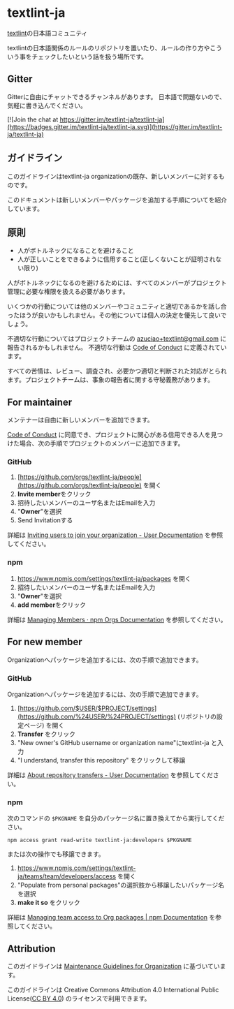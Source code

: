 # textlint-ja

[textlint](http://textlint.github.io/ "textlint")の日本語コミュニティ

textlintの日本語関係のルールのリポジトリを置いたり、ルールの作り方やこういう事をチェックしたいという話を扱う場所です。

## Gitter

Gitterに自由にチャットできるチャンネルがあります。
日本語で問題ないので、気軽に書き込んでください。

[![Join the chat at https://gitter.im/textlint-ja/textlint-ja](https://badges.gitter.im/textlint-ja/textlint-ja.svg)](https://gitter.im/textlint-ja/textlint-ja)

## ガイドライン

このガイドラインはtextlint-ja organizationの既存、新しいメンバーに対するものです。

このドキュメントは新しいメンバーやパッケージを追加する手順についてを紹介しています。

## 原則

- 人がボトルネックになることを避けること
- 人が正しいことをできるように信用すること(正しくないことが証明されない限り)

人がボトルネックになるのを避けるためには、すべてのメンバーがプロジェクト管理に必要な権限を扱える必要があります。

いくつかの行動については他のメンバーやコミュニティと適切であるかを話し合ったほうが良いかもしれません。その他については個人の決定を優先して良いでしょう。

不適切な行動についてはプロジェクトチームの azuciao+textlint@gmail.com に報告されるかもしれません。
不適切な行動は [Code of Conduct][] に定義されています。

すべての苦情は、レビュー、調査され、必要かつ適切と判断された対応がとられます。プロジェクトチームは、事象の報告者に関する守秘義務があります。

## For maintainer

メンテナーは自由に新しいメンバーを追加できます。

[Code of Conduct][] に同意でき、プロジェクトに関心がある信用できる人を見つけた場合、次の手順でプロジェクトのメンバーに追加できます。

### GitHub

1. [https://github.com/orgs/textlint-ja/people](https://github.com/orgs/textlint-ja/people) を開く
2. **Invite member**をクリック
3. 招待したいメンバーのユーザ名またはEmailを入力
4. "**Owner**"を選択
5. Send Invitationする

詳細は [Inviting users to join your organization - User Documentation](https://help.github.com/articles/inviting-users-to-join-your-organization/) を参照してください。

### npm

1. <https://www.npmjs.com/settings/textlint-ja/packages> を開く
2. 招待したいメンバーのユーザ名またはEmailを入力
3. "**Owner**"を選択
4. **add member**をクリック

詳細は [Managing Members · npm Orgs Documentation](https://www.npmjs.com/docs/orgs/managing-members.html) を参照してください。

## For new member

Organizationへパッケージを追加するには、次の手順で追加できます。

### GitHub

Organizationへパッケージを追加するには、次の手順で追加できます。

1. [https://github.com/$USER/$PROJECT/settings](https://github.com/%24USER/%24PROJECT/settings) (リポジトリの設定ページ) を開く
2. **Transfer** をクリック
3. "New owner's GitHub username or organization name"にtextlint-ja と入力
4. "I understand, transfer this repository" をクリックして移譲

詳細は [About repository transfers - User Documentation](https://help.github.com/articles/about-repository-transfers/) を参照してください。

### npm

次のコマンドの `$PKGNAME` を自分のパッケージ名に置き換えてから実行してください。

```shell-session
npm access grant read-write textlint-ja:developers $PKGNAME
```

または次の操作でも移譲できます。

1. <https://www.npmjs.com/settings/textlint-ja/teams/team/developers/access> を開く
2. "Populate from personal packages"の選択肢から移譲したいパッケージ名を選択
3. **make it so** をクリック

詳細は [Managing team access to Org packages | npm Documentation](https://docs.npmjs.com/managing-team-access-to-org-packages) を参照してください。

## Attribution

このガイドラインは [Maintenance Guidelines for Organization](https://maintenance-guidelines-for-organization.github.io/) に基づいています。

このガイドラインは Creative Commons Attribution 4.0 International Public License([CC BY 4.0](https://creativecommons.org/licenses/by/4.0/)) のライセンスで利用できます。

[Code of Conduct]: CODE_OF_CONDUCT.md

